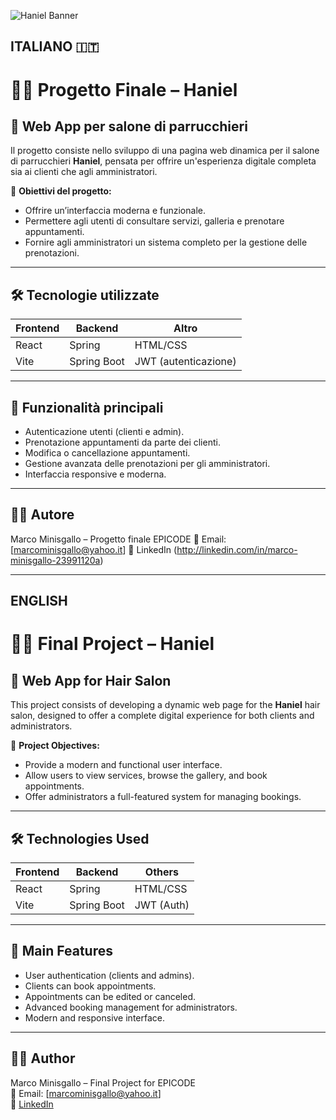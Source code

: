 ![Haniel Banner](./HanielBannerProject.png)


## ITALIANO 🇮🇹

# 💇‍♀️ Progetto Finale – Haniel

## 🧴 Web App per salone di parrucchieri

Il progetto consiste nello sviluppo di una pagina web dinamica per il salone di parrucchieri **Haniel**, pensata per offrire un'esperienza digitale completa sia ai clienti che agli amministratori.

🎯 **Obiettivi del progetto:**
- Offrire un’interfaccia moderna e funzionale.
- Permettere agli utenti di consultare servizi, galleria e prenotare appuntamenti.
- Fornire agli amministratori un sistema completo per la gestione delle prenotazioni.

---

## 🛠️ Tecnologie utilizzate

| Frontend | Backend  | Altro     |
|----------|----------|-----------|
| React    | Spring   | HTML/CSS  |
| Vite     | Spring Boot | JWT (autenticazione) |

---

## 🔐 Funzionalità principali

- Autenticazione utenti (clienti e admin).
- Prenotazione appuntamenti da parte dei clienti.
- Modifica o cancellazione appuntamenti.
- Gestione avanzata delle prenotazioni per gli amministratori.
- Interfaccia responsive e moderna.

---

## 👨‍🎓 Autore
Marco Minisgallo – Progetto finale EPICODE
📧 Email: [marcominisgallo@yahoo.it]
🔗 LinkedIn (http://linkedin.com/in/marco-minisgallo-23991120a)

---------------------------------------------------------------------------------------------------------
## ENGLISH

# 💇‍♀️ Final Project – Haniel

## 🧴 Web App for Hair Salon

This project consists of developing a dynamic web page for the **Haniel** hair salon, designed to offer a complete digital experience for both clients and administrators.

🎯 **Project Objectives:**
- Provide a modern and functional user interface.
- Allow users to view services, browse the gallery, and book appointments.
- Offer administrators a full-featured system for managing bookings.

---

## 🛠️ Technologies Used

| Frontend | Backend     | Others       |
|----------|-------------|--------------|
| React    | Spring      | HTML/CSS     |
| Vite     | Spring Boot | JWT (Auth)   |

---

## 🔐 Main Features

- User authentication (clients and admins).
- Clients can book appointments.
- Appointments can be edited or canceled.
- Advanced booking management for administrators.
- Modern and responsive interface.

---

## 👨‍🎓 Author  
Marco Minisgallo – Final Project for EPICODE  
📧 Email: [marcominisgallo@yahoo.it]  
🔗 [LinkedIn](http://linkedin.com/in/marco-minisgallo-23991120a)

